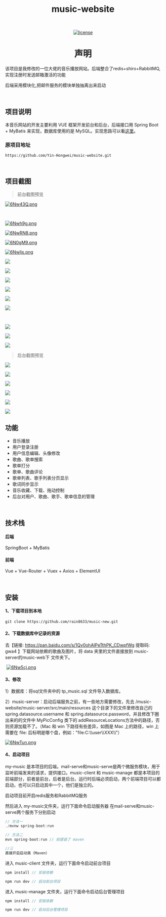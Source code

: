 <h1 align="center">music-website</h1>

<br/>

<p align="center">
  <a href=""><img alt="license" src="https://img.shields.io/github/license/Yin-Hongwei/music-website"></a>
</p>
<h1 align="center">声明</h1>



该项目是我修改的一位大佬的音乐播放网站。后端整合了redis+shiro+RabbitMQ,实现注册时发送邮箱激活的功能

后端采用模块化,把邮件服务的模块单独抽离出来启动

<br/>

## 项目说明

本音乐网站的开发主要利用 VUE 框架开发前台和后台，后端接口用 Spring Boot + MyBatis 来实现，数据库使用的是 MySQL。实现思路可以看[这里](https://yin-hongwei.github.io/2019/03/04/music/#more)。
###  原项目地址

```
https://github.com/Yin-Hongwei/music-website.git
```

<br/>

## 项目截图

> 前台截图预览

[![6Nw43Q.png](https://s3.ax1x.com/2021/03/11/6Nw43Q.png)](https://imgtu.com/i/6Nw43Q)

<br/>

[![6Nwh9g.png](https://s3.ax1x.com/2021/03/11/6Nwh9g.png)](https://imgtu.com/i/6Nwh9g)



[![6NwRN8.png](https://s3.ax1x.com/2021/03/11/6NwRN8.png)](https://imgtu.com/i/6NwRN8)



[![6N0gM9.png](https://s3.ax1x.com/2021/03/11/6N0gM9.png)](https://imgtu.com/i/6N0gM9)



[![6NwIjs.png](https://s3.ax1x.com/2021/03/11/6NwIjs.png)](https://imgtu.com/i/6NwIjs)







![](https://tva1.sinaimg.cn/large/007S8ZIlly1geec0qtdxrj31c00u07wj.jpg)<br/>

![](https://tva1.sinaimg.cn/large/007S8ZIlly1geec19x0e6j31c00u0npe.jpg)<br/>

![](https://tva1.sinaimg.cn/large/007S8ZIlly1geec1nmbt4j31c00u0hcf.jpg)<br/>

![](https://tva1.sinaimg.cn/large/007S8ZIlly1geec1yc0gkj31c00u0kjm.jpg)<br/>

![](https://tva1.sinaimg.cn/large/007S8ZIlly1geec29vvdtj31c00u0nok.jpg)<br/>

![](https://tva1.sinaimg.cn/large/007S8ZIlly1geec2ixqk1j31c00u0qf8.jpg)

<br/>

![](https://tva1.sinaimg.cn/large/007S8ZIlly1geec31i06gj31c00u0wtw.jpg)<br/>

![](https://tva1.sinaimg.cn/large/007S8ZIlly1geec3ozxt9j31c00u0qbv.jpg)<br/>

![](https://tva1.sinaimg.cn/large/007S8ZIlly1geec41r7onj31c00u047y.jpg)<br/>

> 后台截图预览

![](https://tva1.sinaimg.cn/large/006tNbRwly1g9hhhu4n7tj31c00u04qq.jpg)<br/>

![](https://tva1.sinaimg.cn/large/00831rSTly1gdj8jf3uusj31c00u0n5b.jpg)<br/>

![](https://tva1.sinaimg.cn/large/00831rSTly1gdie89mujrj31c00u07kx.jpg)<br/>

![](https://tva1.sinaimg.cn/large/00831rSTly1gdie8sox6uj31c00u01gb.jpg)<br/>

![](https://tva1.sinaimg.cn/large/00831rSTly1gdie9beckpj31c00u0qh9.jpg)<br/>

![](https://tva1.sinaimg.cn/large/00831rSTly1gdie9qq7yhj31c00u0ttq.jpg)<br/>

## 功能

- 音乐播放
- 用户登录注册
- 用户信息编辑、头像修改
- 歌曲、歌单搜索
- 歌单打分
- 歌单、歌曲评论
- 歌单列表、歌手列表分页显示
- 歌词同步显示
- 音乐收藏、下载、拖动控制
- 后台对用户、歌曲、歌手、歌单信息的管理

<br/>

## 技术栈

#### 后端

SpringBoot + MyBatis

#### 前端

Vue + Vue-Router + Vuex + Axios +  ElementUI

<br/>

## 安装

#### 1、下载项目到本地

```
git clone https://github.com/rain8633/music-new.git
```

#### 2、下载数据库中记录的资源

去【链接: https://pan.baidu.com/s/1Qv0ohAIPeTthPK_CDwpfWg 提取码: gwa4 】下载网站依赖的歌曲及图片，将 data 夹里的文件直接放到 music-server的music-web下 文件夹下。

​                                                                  [![6Nw5cj.png](https://s3.ax1x.com/2021/03/11/6Nw5cj.png)](https://imgtu.com/i/6Nw5cj)



#### 3、修改
1）数据库：将sql文件夹中的 tp_music.sql 文件导入数据库。

2）music-server：启动后端服务之前，有一些地方需要修改，先去 /music-website/music-server/src/main/resources 这个目录下的文件里修改自己的 spring.datasource.username 和 spring.datasource.password，并且修改下圈出来的的文件中 MyPicConfig 类下的 addResourceLocations方法中的路径，否则资源加载不了。（Mac 和 win 下路径有些差异，如图是 Mac 上的路径，win 上需要在 file: 后标明是哪个盘，例如："file:C:\\\user\\\XXX\\\\"）



[![6NwTun.png](https://s3.ax1x.com/2021/03/11/6NwTun.png)](https://imgtu.com/i/6NwTun)

#### 4、启动项目

my-music 是本项目的后端，mail-serve和music-serve是两个微服务模块，用于监听前端发来的请求，提供接口。music-client 和 music-manage 都是本项目的前端部分，前者是前台，后者是后台。运行时后端必须启动，两个前端项目可以都启动，也可以只启动其中一个，他们是独立的。

启动项目前开启redis服务和RabbitMQ服务

然后进入 my-music文件夹，运行下面命令启动服务器 在mail-serve和music-serve两个服务下分别启动

```js
// 方法一
./mvnw spring-boot:run

// 方法二
mvn spring-boot:run // 前提装了 maven

//三
直接开启启动类（Maven）
```

进入 music-client 文件夹，运行下面命令启动前台项目

```js
npm install // 安装依赖

npm run dev // 启动前台项目
```

进入 music-manage 文件夹，运行下面命令启动后台管理项目

```js
npm install // 安装依赖

npm run dev // 启动后台管理项目
```

<br/>



